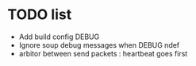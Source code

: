 # TODO list

- Add build config DEBUG
- Ignore soup debug messages when DEBUG ndef
- arbitor between send packets : heartbeat goes first
